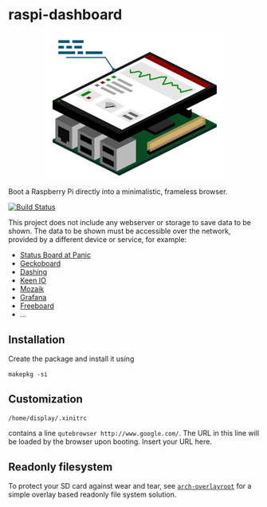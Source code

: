 raspi-dashboard
===============

<p align="center">
<img src="artwork/dashboard.png" width="360" />
</p>

Boot a Raspberry Pi directly into a minimalistic, frameless browser.

[![Build Status](https://travis-ci.org/nils-werner/raspi-dashboard.svg?branch=master)](https://travis-ci.org/nils-werner/raspi-dashboard)

This project does not include any webserver or storage to save data to be shown. The data to be shown must be accessible over the network, provided by a different device or service, for example:

 - [Status Board at Panic](http://www.panic.com/blog/the-panic-status-board/)
 - [Geckoboard](http://www.geckoboard.com/)
 - [Dashing](http://shopify.github.io/dashing/)
 - [Keen IO](http://keen.github.io/dashboards/)
 - [Mozaik](http://mozaik.rocks/)
 - [Grafana](https://grafana.com/)
 - [Freeboard](http://freeboard.io/)
 - ...

Installation
------------

Create the package and install it using

    makepkg -si

Customization
-------------

    /home/display/.xinitrc

contains a line `qutebrowser http://www.google.com/`. The URL in this line will be loaded by the browser upon booting. Insert your URL here.

Readonly filesystem
-------------------

To protect your SD card against wear and tear, see [`arch-overlayroot`](https://github.com/nils-werner/arch-overlayroot) for a simple overlay based readonly file system solution.

